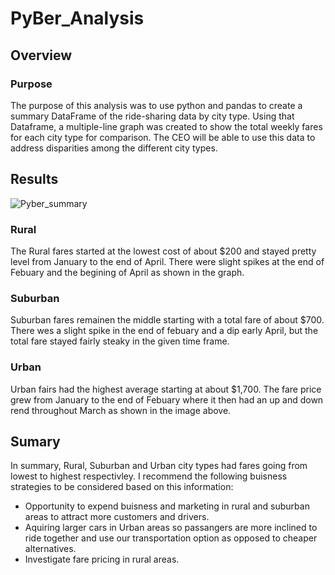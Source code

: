 # PyBer_Analysis
## Overview 
### Purpose 
The purpose of this analysis was to use python and pandas to create a summary DataFrame of the ride-sharing data by city type. Using that Dataframe, a multiple-line graph was created to show the total weekly fares for each city type for comparison. The CEO will be able to use this data to address disparities among the different city types.
## Results

![Pyber_summary](https://user-images.githubusercontent.com/111031608/190324677-430285ea-3d2d-4fa3-bc5e-01e9bbeac3f2.png)

### Rural
The Rural fares started at the lowest cost of about $200 and stayed pretty level from January to the end of April. There were slight spikes at the end of Febuary and the begining of April as shown in the graph. 
### Suburban
Suburban fares remainen the middle starting with a total fare of about $700. There wes a slight spike in the end of febuary and a dip early April, but the total fare stayed fairly steaky in the given time frame. 
### Urban 
Urban fairs had the highest average starting at about $1,700. The fare price grew from January to the end of Febuary where it then had an up and down rend throughout March as shown in the image above. 
## Sumary 
In summary, Rural, Suburban and Urban city types had fares going from lowest to highest respectivley. I recommend the following buisness strategies to be considered based on this information: 
* Opportunity to expend buisness and marketing in rural and suburban areas to attract more customers and drivers.
* Aquiring larger cars in Urban areas so passangers are more inclined to ride together and use our transportation option as opposed to cheaper alternatives. 
* Investigate fare pricing in rural areas. 
